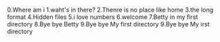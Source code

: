 0.Where am i
1.waht's in there?
2.Thenre is no place like home
3.the long format
4.Hidden files
5.i love numbers
6.welcome
7.Betty in my first directory
8.Bye bye Betty
9.Bye bye My first directory
9.Bye bye My irst directory
